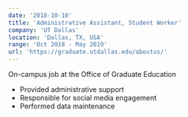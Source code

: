 ```yaml
---
date: '2018-10-10'
title: 'Administrative Assistant, Student Worker'
company: 'UT Dallas'
location: 'Dallas, TX, USA'
range: 'Oct 2018 - May 2019'
url: 'https://graduate.utdallas.edu/aboutus/'
---
```


On-campus job at the Office of Graduate Education
- Provided administrative support
- Responsible for social media engagement
- Performed data maintenance